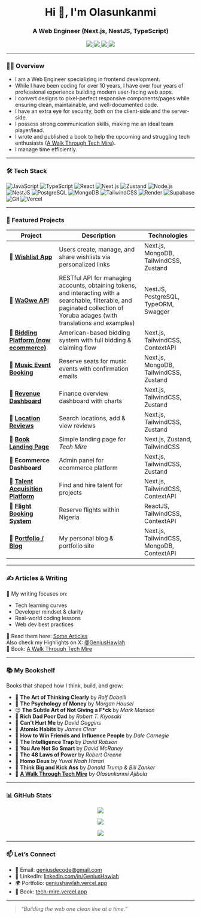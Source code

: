 <h1 align="center">Hi 👋, I'm Olasunkanmi</h1>
<h3 align="center">A Web Engineer (Next.js, NestJS, TypeScript)</h3>

<p align="center">
  <a href="https://geniushawlah.vercel.app" target="_blank">
    <img src="https://img.shields.io/badge/🌐 Portfolio-black?style=for-the-badge&logo=vercel&logoColor=white" />
  </a>
  <a href="mailto:geniusdecode@gmail.com">
    <img src="https://img.shields.io/badge/✉️ Email-EA4335?style=for-the-badge&logo=gmail&logoColor=white" />
  </a>
  <a href="https://linkedin.com/in/GeniusHawlah" target="_blank">
    <img src="https://img.shields.io/badge/💼 LinkedIn-0077B5?style=for-the-badge&logo=linkedin&logoColor=white" />
  </a>
  <a href="https://x.com/GeniusHawlah" target="_blank">
    <img src="https://img.shields.io/badge/📍 X Bio-000000?style=for-the-badge&logo=twitter&logoColor=white" />
  </a>
</p>

---

### 👨‍💻 Overview

- I am a Web Engineer specializing in frontend development.  
- While I have been coding for over 10 years, I have over four years of professional experience building modern user-facing web apps.  
- I convert designs to pixel-perfect responsive components/pages while ensuring clean, maintainable, and well-documented code. 
- I have an extra eye for security, both on the client-side and the server-side.  
- I possess strong communication skills, making me an ideal team player/lead.  
- I wrote and published a book to help the upcoming and struggling tech enthusiasts ([A Walk Through Tech Mire](https://selar.co/7w3352)).  
- I manage time efficiently.  



---

### 🛠 Tech Stack

![JavaScript](https://img.shields.io/badge/-JavaScript-black?style=flat-square&logo=javascript)
![TypeScript](https://img.shields.io/badge/-TypeScript-007ACC?style=flat-square&logo=typescript)
![React](https://img.shields.io/badge/-React-black?style=flat-square&logo=react)
![Next.js](https://img.shields.io/badge/-Next.js-black?style=flat-square&logo=next.js)
![Zustand](https://img.shields.io/badge/-Zustand-764ABC?style=flat-square&logo=zustand)
![Node.js](https://img.shields.io/badge/-Node.js-black?style=flat-square&logo=node.js)
![NestJS](https://img.shields.io/badge/-NestJS-E0234E?style=flat-square&logo=nestjs)
![PostgreSQL](https://img.shields.io/badge/-PostgreSQL-336791?style=flat-square&logo=postgresql)
![MongoDB](https://img.shields.io/badge/-MongoDB-4EA94B?style=flat-square&logo=mongodb)
![TailwindCSS](https://img.shields.io/badge/-TailwindCSS-06B6D4?style=flat-square&logo=tailwindcss)
![Render](https://img.shields.io/badge/-Render-000?style=flat-square&logo=render)
![Supabase](https://img.shields.io/badge/-Supabase-3ECF8E?style=flat-square&logo=supabase)
![Git](https://img.shields.io/badge/-Git-F05032?style=flat-square&logo=git)
![Vercel](https://img.shields.io/badge/-Vercel-black?style=flat-square&logo=vercel)


---

### 🚧 Featured Projects

| Project | Description | Technologies |
|--------|-------------|--------------|
| 🔹 [**Wishlist App**](https://maiwishlist.vercel.app/) | Users create, manage, and share wishlists via personalized links | Next.js, MongoDB, TailwindCSS, Zustand |
| 🔹 [**WaOwe API**](https://waowe.onrender.com/api) | RESTful API for managing accounts, obtaining tokens, and interacting with a searchable, filterable, and paginated collection of Yoruba adages (with translations and examples) | NestJS, PostgreSQL, TypeORM, Swagger |
| 🔹 [**Bidding Platform (now ecommerce)**](https://www.bidclover.com/) | American-based bidding system with full bidding & claiming flow | Next.js, TailwindCSS, ContextAPI |
| 🔹 [**Music Event Booking**](https://fobework-music-event-booking.vercel.app/) | Reserve seats for music events with confirmation emails | Next.js, MongoDB, TailwindCSS, Zustand |
| 🔹 [**Revenue Dashboard**](https://mainstack-revenue-filter.vercel.app/) | Finance overview dashboard with charts | Next.js, TailwindCSS, Zustand |
| 🔹 [**Location Reviews**](https://spotta-reviews.vercel.app/) | Search locations, add & view reviews | Next.js, TailwindCSS, Zustand |
| 🔹 [**Book Landing Page**](https://tech-mire.vercel.app/) | Simple landing page for *Tech Mire* | Next.js, Zustand, TailwindCSS |
| 🔹 **Ecommerce Dashboard** | Admin panel for ecommerce platform | Next.js, TailwindCSS, Zustand |
| 🔹 [**Talent Acquisition Platform**](https://www.codesandcogs.com/) | Find and hire talent for projects | Next.js, TailwindCSS, ContextAPI |
| 🔹 [**Flight Booking System**](https://desunair.com/) | Reserve flights within Nigeria | ReactJS, TailwindCSS, ContextAPI |
| 🔹 [**Portfolio / Blog**](https://geniushawlah.vercel.app/) | My personal blog & portfolio site | Next.js, TailwindCSS, MongoDB, ContextAPI |


---

### ✍️ Articles & Writing

📖 My writing focuses on:
- Tech learning curves
- Developer mindset & clarity
- Real-world coding lessons
- Web dev best practices

📝 Read them here: [Some Articles](https://geniushawlah.vercel.app/#featured-articles)  
Also check my Highlights on X: [@GeniusHawlah](https://x.com/GeniusHawlah)  
📘 Book: [A Walk Through Tech Mire](https://tech-mire.vercel.app)

---

### 📚 My Bookshelf

Books that shaped how I think, build, and grow:

- 🧠 **The Art of Thinking Clearly** by *Rolf Dobelli*  
- 💸 **The Psychology of Money** by *Morgan Housel*  
- 😌 **The Subtle Art of Not Giving a F*ck** by *Mark Manson*  
- 🏦 **Rich Dad Poor Dad** by *Robert T. Kiyosaki*  
- 💪 **Can't Hurt Me** by *David Goggins*  
- 🔁 **Atomic Habits** by *James Clear*  
- 🤝 **How to Win Friends and Influence People** by *Dale Carnegie*  
- 🧠 **The Intelligence Trap** by *David Robson*  
- 🧩 **You Are Not So Smart** by *David McRaney*  
- 👑 **The 48 Laws of Power** by *Robert Greene*  
- 🔮 **Homo Deus** by *Yuval Noah Harari*  
- 💼 **Think Big and Kick Ass** by *Donald Trump & Bill Zanker*  
- 📘 [**A Walk Through Tech Mire**](https://tech-mire.vercel.app) by *Olasunkanmi Ajibola*  


---

### 📊 GitHub Stats

<p align="center">
  <img src="https://github-readme-stats.vercel.app/api?username=GeniusHawlah&show_icons=true&theme=tokyonight" />
</p>
<p align="center">
  <img src="https://github-readme-streak-stats.herokuapp.com/?user=GeniusHawlah&theme=tokyonight" />
</p>
<p align="center">
  <img src="https://github-readme-stats.vercel.app/api/top-langs/?username=GeniusHawlah&layout=compact&theme=tokyonight" />
</p>

---

### 📫 Let’s Connect

- 📩 Email: [geniusdecode@gmail.com](mailto:geniusdecode@gmail.com)  
- 💼 LinkedIn: [linkedin.com/in/GeniusHawlah](https://linkedin.com/in/GeniusHawlah)  
- 🌍 Portfolio: [geniushawlah.vercel.app](https://geniushawlah.vercel.app)  
- 📘 Book: [tech-mire.vercel.app](https://tech-mire.vercel.app)

---

> _“Building the web one clean line at a time.”_
